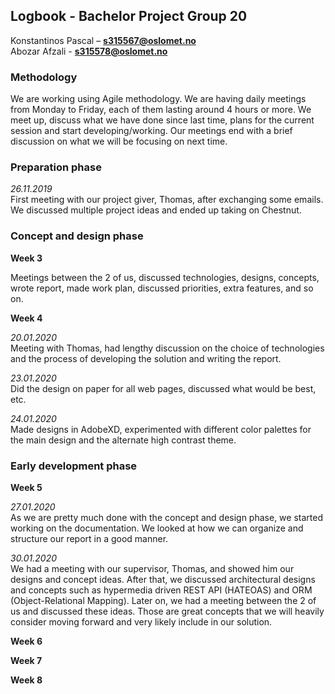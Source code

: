 ## Logbook - Bachelor Project Group 20

Konstantinos Pascal – **s315567@oslomet.no**\
Abozar Afzali - **s315578@oslomet.no**

### Methodology

We are working using Agile methodology. We are having daily meetings from Monday to Friday, each of them lasting around 4 hours or more. We meet up, discuss what we have done since last time, plans for the current session and start developing/working. Our meetings end with a brief discussion on what we will be focusing on next time.

### Preparation phase

*26.11.2019*\
First meeting with our project giver, Thomas, after exchanging some emails. We discussed multiple project ideas and ended up taking on Chestnut.

### Concept and design phase

**Week 3**

Meetings between the 2 of us, discussed technologies, designs, concepts, wrote report, made work plan, discussed priorities, extra features, and so on.

**Week 4**

*20.01.2020*\
Meeting with Thomas, had lengthy discussion on the choice of technologies and the process of developing the solution and writing the report.

*23.01.2020*\
Did the design on paper for all web pages, discussed what would be best, etc.

*24.01.2020*\
Made designs in AdobeXD, experimented with different color palettes for the main design and the alternate high contrast theme.

### Early development phase

**Week 5**

*27.01.2020*\
As we are pretty much done with the concept and design phase, we started working on the documentation. We looked at how we can organize and structure our report in a good manner.

*30.01.2020*\
We had a meeting with our supervisor, Thomas, and showed him our designs and concept ideas. After that, we discussed architectural designs and concepts such as hypermedia driven REST API (HATEOAS) and ORM (Object-Relational Mapping). Later on, we had a meeting between the 2 of us and discussed these ideas. Those are great concepts that we will heavily consider moving forward and very likely include in our solution.

**Week 6**

**Week 7**

**Week 8**
